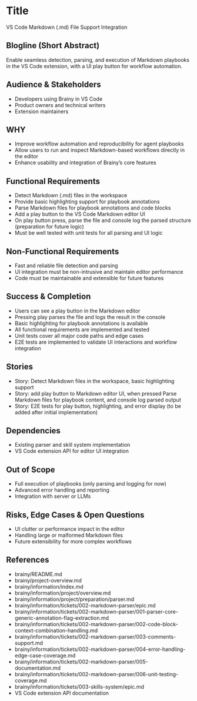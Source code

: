 # Title
VS Code Markdown (.md) File Support Integration

## Blogline (Short Abstract)
Enable seamless detection, parsing, and execution of Markdown playbooks in the VS Code extension, with a UI play button for workflow automation.

## Audience & Stakeholders
- Developers using Brainy in VS Code
- Product owners and technical writers
- Extension maintainers

## WHY
- Improve workflow automation and reproducibility for agent playbooks
- Allow users to run and inspect Markdown-based workflows directly in the editor
- Enhance usability and integration of Brainy’s core features

## Functional Requirements
- Detect Markdown (.md) files in the workspace
- Provide basic highlighting support for playbook annotations
- Parse Markdown files for playbook annotations and code blocks
- Add a play button to the VS Code Markdown editor UI
- On play button press, parse the file and console log the parsed structure (preparation for future logic)
- Must be well tested with unit tests for all parsing and UI logic

## Non-Functional Requirements
- Fast and reliable file detection and parsing
- UI integration must be non-intrusive and maintain editor performance
- Code must be maintainable and extensible for future features

## Success & Completion
- Users can see a play button in the Markdown editor
- Pressing play parses the file and logs the result in the console
- Basic highlighting for playbook annotations is available
- All functional requirements are implemented and tested
- Unit tests cover all major code paths and edge cases
- E2E tests are implemented to validate UI interactions and workflow integration

## Stories
- Story: Detect Markdown files in the workspace, basic highlighting support
- Story: add play button to Markdown editor UI, when pressed Parse Markdown files for playbook content, and console log parsed output
- Story: E2E tests for play button, highlighting, and error display (to be added after initial implementation)

## Dependencies
- Existing parser and skill system implementation
- VS Code extension API for editor UI integration

## Out of Scope
- Full execution of playbooks (only parsing and logging for now)
- Advanced error handling and reporting
- Integration with server or LLMs

## Risks, Edge Cases & Open Questions
- UI clutter or performance impact in the editor
- Handling large or malformed Markdown files
- Future extensibility for more complex workflows

## References
- brainy/README.md
- brainy/project-overview.md
- brainy/information/index.md
- brainy/information/project/overview.md
- brainy/information/project/preparation/parser.md
- brainy/information/tickets/002-markdown-parser/epic.md
- brainy/information/tickets/002-markdown-parser/001-parser-core-generic-annotation-flag-extraction.md
- brainy/information/tickets/002-markdown-parser/002-code-block-context-combination-handling.md
- brainy/information/tickets/002-markdown-parser/003-comments-support.md
- brainy/information/tickets/002-markdown-parser/004-error-handling-edge-case-coverage.md
- brainy/information/tickets/002-markdown-parser/005-documentation.md
- brainy/information/tickets/002-markdown-parser/006-unit-testing-coverage.md
- brainy/information/tickets/003-skills-system/epic.md
- VS Code extension API documentation
